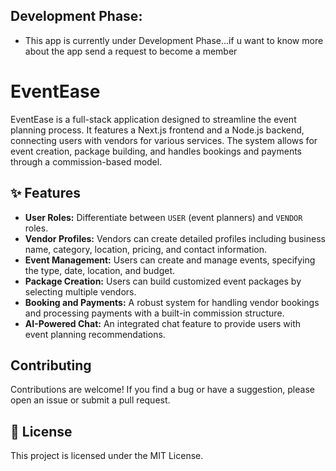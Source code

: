 ## Development Phase:
- This app is currently under Development Phase...if u want to know more about the app send a request to become a member

# EventEase

EventEase is a full-stack application designed to streamline the event planning process. It 
features a Next.js frontend and a Node.js backend, connecting users with vendors for various services. The system allows for event creation, package building, and handles bookings and payments through a commission-based model.
## ✨ Features

- **User Roles:** Differentiate between `USER` (event planners) and `VENDOR` roles.
- **Vendor Profiles:** Vendors can create detailed profiles including business name, category, location, pricing, and contact information.
- **Event Management:** Users can create and manage events, specifying the type, date, location, and budget.
- **Package Creation:** Users can build customized event packages by selecting multiple vendors.
- **Booking and Payments:** A robust system for handling vendor bookings and processing payments with a built-in commission structure.
- **AI-Powered Chat:** An integrated chat feature to provide users with event planning recommendations.

## Contributing

Contributions are welcome! If you find a bug or have a suggestion, please open an issue or submit a pull request.

## 📄 License

This project is licensed under the MIT License.
